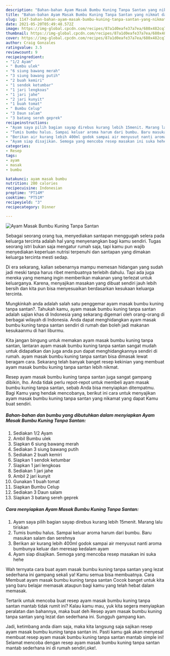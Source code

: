 ```yaml
---
description: "Bahan-bahan Ayam Masak Bumbu Kuning Tanpa Santan yang nikmat dan Mudah Dibuat"
title: "Bahan-bahan Ayam Masak Bumbu Kuning Tanpa Santan yang nikmat dan Mudah Dibuat"
slug: 1147-bahan-bahan-ayam-masak-bumbu-kuning-tanpa-santan-yang-nikmat-dan-mudah-dibuat
date: 2021-05-20T05:49:48.572Z
image: https://img-global.cpcdn.com/recipes/87a1d0eafe37a7ea/680x482cq70/ayam-masak-bumbu-kuning-tanpa-santan-foto-resep-utama.jpg
thumbnail: https://img-global.cpcdn.com/recipes/87a1d0eafe37a7ea/680x482cq70/ayam-masak-bumbu-kuning-tanpa-santan-foto-resep-utama.jpg
cover: https://img-global.cpcdn.com/recipes/87a1d0eafe37a7ea/680x482cq70/ayam-masak-bumbu-kuning-tanpa-santan-foto-resep-utama.jpg
author: Craig Gonzales
ratingvalue: 3.5
reviewcount: 9
recipeingredient:
- "1/2 Ayam"
- " Bumbu ulek"
- "6 siung bawang merah"
- "3 siung bawang putih"
- "2 buah kemiri"
- "1 sendok ketumbar"
- "1 jari lengkoas"
- "1 jari jahe"
- "2 jari kunyit"
- "1 buah tomat"
- " Bumbu Celup"
- "3 Daun salam"
- "3 batang sereh geprek"
recipeinstructions:
- "Ayam saya pilih bagian sayap direbus kurang lebih 15menit. Marang lalu tiriskan"
- "Tumis bumbu halus. Sampai keluar aroma harum dari bumbu. Baru masukan salam dan serehnya"
- "Berikan air kurang lebih 400ml godok sampai air menyusut nanti aroma bumbunya keluar dan meresap kedalam ayam"
- "Ayam siap disajikan. Semoga yang mencoba resep masakan ini suka hehe"
categories:
- Resep
tags:
- ayam
- masak
- bumbu

katakunci: ayam masak bumbu 
nutrition: 280 calories
recipecuisine: Indonesian
preptime: "PT14M"
cooktime: "PT51M"
recipeyield: "3"
recipecategory: Dinner

---
```



![Ayam Masak Bumbu Kuning Tanpa Santan](https://img-global.cpcdn.com/recipes/87a1d0eafe37a7ea/680x482cq70/ayam-masak-bumbu-kuning-tanpa-santan-foto-resep-utama.jpg)

Sebagai seorang orang tua, menyediakan santapan menggugah selera pada keluarga tercinta adalah hal yang menyenangkan bagi kamu sendiri. Tugas seorang istri bukan saja mengatur rumah saja, tapi kamu pun wajib menyediakan keperluan nutrisi terpenuhi dan santapan yang dimakan keluarga tercinta mesti sedap.

Di era  sekarang, kalian sebenarnya mampu memesan hidangan yang sudah jadi meski tanpa harus ribet membuatnya terlebih dahulu. Tapi ada juga mereka yang memang ingin memberikan makanan yang terlezat untuk keluarganya. Karena, menyajikan masakan yang dibuat sendiri jauh lebih bersih dan kita pun bisa menyesuaikan berdasarkan kesukaan keluarga tercinta. 



Mungkinkah anda adalah salah satu penggemar ayam masak bumbu kuning tanpa santan?. Tahukah kamu, ayam masak bumbu kuning tanpa santan adalah sajian khas di Indonesia yang sekarang digemari oleh orang-orang di berbagai wilayah di Indonesia. Anda dapat menghidangkan ayam masak bumbu kuning tanpa santan sendiri di rumah dan boleh jadi makanan kesukaanmu di hari liburmu.

Kita jangan bingung untuk memakan ayam masak bumbu kuning tanpa santan, lantaran ayam masak bumbu kuning tanpa santan sangat mudah untuk didapatkan dan juga anda pun dapat menghidangkannya sendiri di rumah. ayam masak bumbu kuning tanpa santan bisa dimasak lewat beragam cara. Sekarang telah banyak banget resep kekinian yang membuat ayam masak bumbu kuning tanpa santan lebih nikmat.

Resep ayam masak bumbu kuning tanpa santan juga sangat gampang dibikin, lho. Anda tidak perlu repot-repot untuk membeli ayam masak bumbu kuning tanpa santan, sebab Anda bisa menyiapkan ditempatmu. Bagi Kamu yang hendak mencobanya, berikut ini cara untuk menyajikan ayam masak bumbu kuning tanpa santan yang nikamat yang dapat Kamu buat sendiri.

<!--inarticleads1-->

##### Bahan-bahan dan bumbu yang dibutuhkan dalam menyiapkan Ayam Masak Bumbu Kuning Tanpa Santan:

1. Sediakan 1/2 Ayam
1. Ambil  Bumbu ulek
1. Siapkan 6 siung bawang merah
1. Sediakan 3 siung bawang putih
1. Sediakan 2 buah kemiri
1. Siapkan 1 sendok ketumbar
1. Siapkan 1 jari lengkoas
1. Sediakan 1 jari jahe
1. Ambil 2 jari kunyit
1. Gunakan 1 buah tomat
1. Siapkan  Bumbu Celup
1. Sediakan 3 Daun salam
1. Siapkan 3 batang sereh geprek




<!--inarticleads2-->

##### Cara menyiapkan Ayam Masak Bumbu Kuning Tanpa Santan:

1. Ayam saya pilih bagian sayap direbus kurang lebih 15menit. Marang lalu tiriskan
1. Tumis bumbu halus. Sampai keluar aroma harum dari bumbu. Baru masukan salam dan serehnya
1. Berikan air kurang lebih 400ml godok sampai air menyusut nanti aroma bumbunya keluar dan meresap kedalam ayam
1. Ayam siap disajikan. Semoga yang mencoba resep masakan ini suka hehe




Wah ternyata cara buat ayam masak bumbu kuning tanpa santan yang lezat sederhana ini gampang sekali ya! Kamu semua bisa membuatnya. Cara Membuat ayam masak bumbu kuning tanpa santan Cocok banget untuk kita yang baru belajar memasak ataupun bagi kamu yang telah hebat dalam memasak.

Tertarik untuk mencoba buat resep ayam masak bumbu kuning tanpa santan mantab tidak rumit ini? Kalau kamu mau, yuk kita segera menyiapkan peralatan dan bahannya, maka buat deh Resep ayam masak bumbu kuning tanpa santan yang lezat dan sederhana ini. Sungguh gampang kan. 

Jadi, ketimbang anda diam saja, maka kita langsung saja sajikan resep ayam masak bumbu kuning tanpa santan ini. Pasti kamu gak akan menyesal membuat resep ayam masak bumbu kuning tanpa santan mantab simple ini! Selamat mencoba dengan resep ayam masak bumbu kuning tanpa santan mantab sederhana ini di rumah sendiri,oke!.

